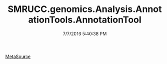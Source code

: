 ﻿---
title: SMRUCC.genomics.Analysis.AnnotationTools.AnnotationTool
date: 7/7/2016 5:40:38 PM
---

[MetaSource](T-SMRUCC.genomics.Analysis.AnnotationTools.AnnotationTool.MetaSource.html)
